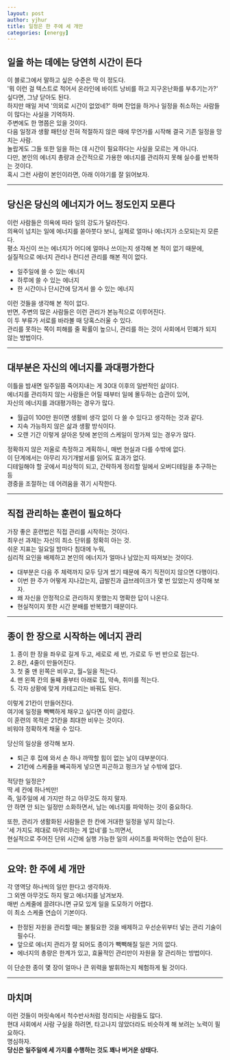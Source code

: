 ```yaml
---
layout: post
author: yjhur
title: 일정은 한 주에 세 개만
categories: [energy]
---
```


## 일을 하는 데에는 당연히 시간이 든다

이 블로그에서 말하고 싶은 수준은 딱 이 정도다.  
'뭐 이런 걸 텍스트로 적어서 온라인에 바이트 낭비를 하고 지구온난화를 부추기는가?' 싶다면, 그냥 닫아도 된다.  
하지만 매일 저녁 '의외로 시간이 없었네?' 하며 잔업을 하거나 일정을 취소하는 사람들이 많다는 사실을 기억하자.  
주변에도 한 명쯤은 있을 것이다.  
다음 일정과 생활 패턴상 전혀 적절하지 않은 때에 무언가를 시작해 결국 기존 일정을 망치는 사람.  
놀랍게도 그들 또한 일을 하는 데 시간이 필요하다는 사실을 모르는 게 아니다.  
다만, 본인의 에너지 총량과 순간적으로 가용한 에너지를 관리하지 못해 실수를 반복하는 것이다.  
혹시 그런 사람이 본인이라면, 아래 이야기를 잘 읽어보자.

---

## 당신은 당신의 에너지가 어느 정도인지 모른다

이런 사람들은 의욕에 따라 일의 강도가 달라진다.  
의욕이 넘치는 일에 에너지를 쏟아붓다 보니, 실제로 얼마나 에너지가 소모되는지 모른다.  
평소 자신이 쓰는 에너지가 어디에 얼마나 쓰이는지 생각해 본 적이 없기 때문에,  
실질적으로 에너지 관리나 컨디션 관리를 해본 적이 없다.

- 일주일에 쓸 수 있는 에너지
- 하루에 쓸 수 있는 에너지
- 한 시간이나 단시간에 당겨서 쓸 수 있는 에너지

이런 것들을 생각해 본 적이 없다.  
반면, 주변의 많은 사람들은 이런 관리가 본능적으로 이루어진다.  
이 두 부류가 서로를 바라볼 때 당혹스러울 수 있다.  
관리를 못하는 쪽이 피해를 줄 확률이 높으니, 관리를 하는 것이 사회에서 민폐가 되지 않는 방법이다.

---

## 대부분은 자신의 에너지를 과대평가한다

이틀을 밤새면 일주일쯤 죽어지내는 게 30대 이후의 일반적인 삶이다.  
에너지를 관리하지 않는 사람들은 어릴 때부터 일에 몰두하는 습관이 있어,  
자신의 에너지를 과대평가하는 경우가 많다.

- 월급이 100만 원이면 생활비 생각 없이 다 쓸 수 있다고 생각하는 것과 같다.
- 지속 가능하지 않은 삶과 생활 방식이다.
- 오랜 기간 이렇게 살아온 탓에 본인의 스케일이 망가져 있는 경우가 많다.

정확하지 않은 저울로 측정하고 계획하니, 매번 현실과 다를 수밖에 없다.  
이 단계에서는 아무리 자기개발서를 읽어도 효과가 없다.  
디테일해야 할 곳에서 피상적이 되고, 간략하게 정리할 일에서 오버디테일을 추구하는 등  
경중을 조절하는 데 어려움을 겪기 시작한다.

---

## 직접 관리하는 훈련이 필요하다

가장 좋은 훈련법은 직접 관리를 시작하는 것이다.  
최우선 과제는 자신의 최소 단위를 정확히 아는 것.  
쉬운 지표는 일요일 밤마다 침대에 누워,  
심리적 요인을 배제하고 본인의 에너지가 얼마나 남았는지 따져보는 것이다.

- 대부분은 다음 주 체력까지 모두 당겨 썼기 때문에 죽기 직전이지 않으면 다행이다.
- 이번 한 주가 어떻게 지나갔는지, 급발진과 급브레이크가 몇 번 있었는지 생각해 보자.
- 왜 자신을 안정적으로 관리하지 못했는지 명확한 답이 나온다.
- 현실적이지 못한 시간 분배를 반복했기 때문이다.

---

## 종이 한 장으로 시작하는 에너지 관리

1. 종이 한 장을 좌우로 길게 두고, 세로로 세 번, 가로로 두 번 반으로 접는다.
2. 8칸, 4줄이 만들어진다.
3. 첫 줄 맨 왼쪽은 비우고, 월~일을 적는다.
4. 맨 왼쪽 칸의 둘째 줄부터 아래로 집, 약속, 취미를 적는다.
5. 각자 상황에 맞게 카테고리는 바꿔도 된다.

이렇게 21칸이 만들어진다.  
여기에 일정을 빽빽하게 채우고 싶다면 이미 글렀다.  
이 훈련의 목적은 21칸을 최대한 비우는 것이다.  
비워야 정확하게 채울 수 있다.

당신의 일상을 생각해 보자.

- 퇴근 후 집에 와서 손 하나 까딱할 힘이 없는 날이 대부분이다.
- 21칸에 스케줄을 빼곡하게 넣으면 피곤하고 펑크가 날 수밖에 없다.

적당한 일정은?  
딱 세 칸에 하나씩만!  
즉, 일주일에 세 가지만 하고 아무것도 하지 말자.  
안 하면 안 되는 일정만 소화하면서, 남는 에너지를 파악하는 것이 중요하다.

또한, 관리가 생활화된 사람들은 한 칸에 거대한 일정을 넣지 않는다.  
'세 가지도 제대로 마무리하는 게 없네'를 느끼면서,  
현실적으로 주어진 단위 시간에 실행 가능한 일의 사이즈를 파악하는 연습이 된다.

---

## 요약: 한 주에 세 개만

각 영역당 하나씩의 일만 한다고 생각하자.  
그 외엔 아무것도 하지 말고 에너지를 남겨보자.  
매번 스케줄에 끌려다니면 규모 있게 일을 도모하기 어렵다.  
이 최소 스케줄 연습이 기본이다.

- 한정된 자원을 관리할 때는 불필요한 것을 배제하고 우선순위부터 넣는 관리 기술이 필수다.
- 앞으로 에너지 관리가 잘 되어도 종이가 빽빽해질 일은 거의 없다.
- 에너지의 총량은 한계가 있고, 효율적인 관리만이 자원을 잘 관리하는 방법이다.

이 단순한 종이 몇 장이 얼마나 큰 위력을 발휘하는지 체험하게 될 것이다.

---

## 마치며

이런 것들이 머릿속에서 척수반사처럼 정리되는 사람들도 많다.  
현대 사회에서 사람 구실을 하려면, 타고나지 않았더라도 비슷하게 해 보려는 노력이 필요하다.  
명심하자.  
**당신은 일주일에 세 가지를 수행하는 것도 꽤나 버거운 상태다.**